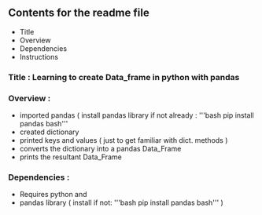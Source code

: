 ## Contents for the readme file 
- Title
- Overview
- Dependencies
- Instructions

### Title : Learning to create Data_frame in **python** with **pandas**

### Overview :
- imported pandas ( install pandas library if not already : '''bash pip install pandas bash'''
- created dictionary
- printed keys and values ( just to get familiar with dict. methods )
- converts the dictionary into a pandas Data_Frame
- prints the resultant Data_Frame

### Dependencies : 
- Requires python and 
- pandas library ( install if not: '''bash pip install pandas bash''' )
